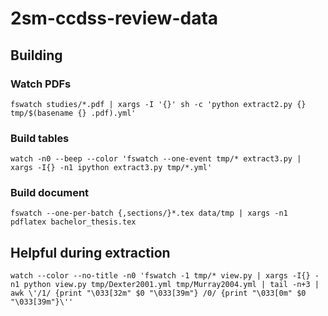 # 2sm-ccdss-review-data

## Building

### Watch PDFs

    fswatch studies/*.pdf | xargs -I '{}' sh -c 'python extract2.py {} tmp/$(basename {} .pdf).yml'
    
### Build tables

    watch -n0 --beep --color 'fswatch --one-event tmp/* extract3.py | xargs -I{} -n1 ipython extract3.py tmp/*.yml'
    
### Build document

    fswatch --one-per-batch {,sections/}*.tex data/tmp | xargs -n1 pdflatex bachelor_thesis.tex

## Helpful during extraction

    watch --color --no-title -n0 'fswatch -1 tmp/* view.py | xargs -I{} -n1 python view.py tmp/Dexter2001.yml tmp/Murray2004.yml | tail -n+3 | awk \'/1/ {print "\033[32m" $0 "\033[39m"} /0/ {print "\033[0m" $0 "\033[39m"}\''
